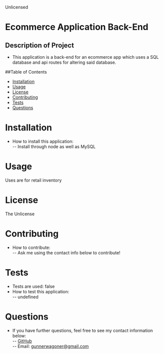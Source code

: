 Unlicensed

# Ecommerce Application Back-End

## Description of Project

- This application is a back-end for an ecommerce app which uses a SQL database and api routes for altering said database.

##Table of Contents

- [Installation](#Installation)
- [Usage](#Usage)
- [License](#License)
- [Contributing](#Contributing)
- [Tests](#Tests)
- [Questions](#Questions)

# Installation

- How to install this application:  
  -- Install through node as well as MySQL

# Usage

Uses are for retail inventory

# License

The Unlicense

# Contributing

- How to contribute:  
  -- Ask me using the contact info below to contribute!

# Tests

- Tests are used: false
- How to test this application:  
  -- undefined

# Questions

- If you have further questions, feel free to see my contact information below:  
  -- [GitHub](https://github.com/GunnySensei)  
  -- Email: gunnerwagoner@gmail.com  

